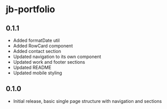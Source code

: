 # jb-portfolio

## 0.1.1

- Added formatDate util
- Added RowCard component
- Added contact section
- Updated navigation to its own component
- Updated work and footer sections
- Updated README
- Updated mobile styling

## 0.1.0

- Initial release, basic single page structure with navigation and sections
